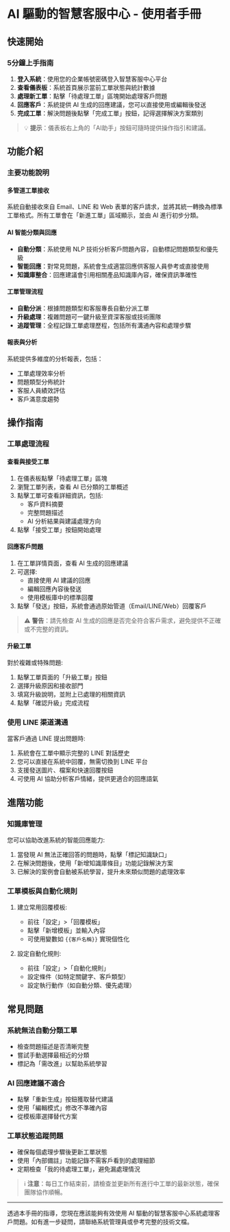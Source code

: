 # AI 驅動的智慧客服中心 - 使用者手冊

## 快速開始

### 5分鐘上手指南

1. **登入系統**：使用您的企業帳號密碼登入智慧客服中心平台
2. **查看儀表板**：系統首頁展示當前工單狀態與統計數據
3. **處理新工單**：點擊「待處理工單」區塊開始處理客戶問題
4. **回應客戶**：系統提供 AI 生成的回應建議，您可以直接使用或編輯後發送
5. **完成工單**：解決問題後點擊「完成工單」按鈕，記得選擇解決方案類別

> 💡 **提示**：儀表板右上角的「AI助手」按鈕可隨時提供操作指引和建議。

## 功能介紹

### 主要功能說明

#### 多管道工單接收
系統自動接收來自 Email、LINE 和 Web 表單的客戶請求，並將其統一轉換為標準工單格式。所有工單會在「新進工單」區域顯示，並由 AI 進行初步分類。

#### AI 智能分類與回應
* **自動分類**：系統使用 NLP 技術分析客戶問題內容，自動標記問題類型和優先級
* **智能回應**：對常見問題，系統會生成適當回應供客服人員參考或直接使用
* **知識庫整合**：回應建議會引用相關產品知識庫內容，確保資訊準確性

#### 工單管理流程
* **自動分派**：根據問題類型和客服專長自動分派工單
* **升級處理**：複雜問題可一鍵升級至資深客服或技術團隊
* **追蹤管理**：全程記錄工單處理歷程，包括所有溝通內容和處理步驟

#### 報表與分析
系統提供多維度的分析報表，包括：
* 工單處理效率分析
* 問題類型分佈統計
* 客服人員績效評估
* 客戶滿意度趨勢

## 操作指南

### 工單處理流程

#### 查看與接受工單
1. 在儀表板點擊「待處理工單」區塊
2. 瀏覽工單列表，查看 AI 已分類的工單概述
3. 點擊工單可查看詳細資訊，包括:
   * 客戶資料摘要
   * 完整問題描述
   * AI 分析結果與建議處理方向
4. 點擊「接受工單」按鈕開始處理

#### 回應客戶問題
1. 在工單詳情頁面，查看 AI 生成的回應建議
2. 可選擇:
   * 直接使用 AI 建議的回應
   * 編輯回應內容後發送
   * 使用模板庫中的標準回覆
3. 點擊「發送」按鈕，系統會通過原始管道（Email/LINE/Web）回覆客戶

> ⚠️ **警告**：請先檢查 AI 生成的回應是否完全符合客戶需求，避免提供不正確或不完整的資訊。

#### 升級工單
對於複雜或特殊問題:
1. 點擊工單頁面的「升級工單」按鈕
2. 選擇升級原因和接收部門
3. 填寫升級說明，並附上已處理的相關資訊
4. 點擊「確認升級」完成流程

### 使用 LINE 渠道溝通

當客戶通過 LINE 提出問題時:
1. 系統會在工單中顯示完整的 LINE 對話歷史
2. 您可以直接在系統中回覆，無需切換到 LINE 平台
3. 支援發送圖片、檔案和快速回覆按鈕
4. 可使用 AI 協助分析客戶情緒，提供更適合的回應語氣

## 進階功能

### 知識庫管理
您可以協助改進系統的智能回應能力:
1. 當發現 AI 無法正確回答的問題時，點擊「標記知識缺口」
2. 在解決問題後，使用「新增知識庫條目」功能記錄解決方案
3. 已解決的案例會自動被系統學習，提升未來類似問題的處理效率

### 工單模板與自動化規則
1. 建立常用回覆模板:
   * 前往「設定」>「回覆模板」
   * 點擊「新增模板」並輸入內容
   * 可使用變數如 `{{客戶名稱}}` 實現個性化
   
2. 設定自動化規則:
   * 前往「設定」>「自動化規則」
   * 設定條件（如特定關鍵字、客戶類型）
   * 設定執行動作（如自動分類、優先處理）

## 常見問題

### 系統無法自動分類工單
* 檢查問題描述是否清晰完整
* 嘗試手動選擇最相近的分類
* 標記為「需改進」以幫助系統學習

### AI 回應建議不適合
* 點擊「重新生成」按鈕獲取替代建議
* 使用「編輯模式」修改不準確內容
* 從模板庫選擇替代方案

### 工單狀態追蹤問題
* 確保每個處理步驟後更新工單狀態
* 使用「內部備註」功能記錄不需客戶看到的處理細節
* 定期檢查「我的待處理工單」，避免漏處理情況

> ℹ️ **注意**：每日工作結束前，請檢查並更新所有進行中工單的最新狀態，確保團隊協作順暢。

---

透過本手冊的指導，您現在應該能夠有效使用 AI 驅動的智慧客服中心系統處理客戶問題。如有進一步疑問，請聯絡系統管理員或參考完整的技術文檔。